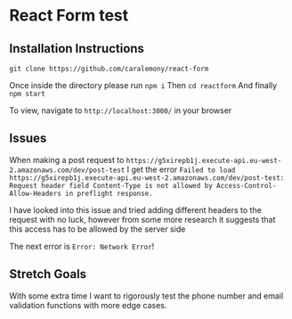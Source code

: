 # React Form test

## Installation Instructions

`git clone https://github.com/caralemony/react-form`

Once inside the directory please run `npm i`
Then `cd reactform`
And finally `npm start`

To view, navigate to `http://localhost:3000/` in your browser

## Issues

When making a post request to `https://g5xirepb1j.execute-api.eu-west-2.amazonaws.com/dev/post-test` I get the error `Failed to load https://g5xirepb1j.execute-api.eu-west-2.amazonaws.com/dev/post-test: Request header field Content-Type is not allowed by Access-Control-Allow-Headers in preflight response.`

I have looked into this issue and tried adding different headers to the request with no luck, however from some more research it suggests that this access has to be allowed by the server side

The next error is `Error: Network Error`!

## Stretch Goals

With some extra time I want to rigorously test the phone number and email validation functions with more edge cases.
